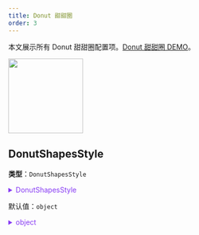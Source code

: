 ```yaml
---
title: Donut 甜甜圈
order: 3
---
```


本文展示所有 Donut 甜甜圈配置项。[Donut 甜甜圈 DEMO](/zh/examples/item/defaultNodes/#donut)。

<img src="https://mdn.alipayobjects.com/huamei_qa8qxu/afts/img/A*c5f5Q7XuOWoAAAAAAAAAAAAADmJ7AQ/original" width=150 />

## DonutShapesStyle

**类型**：`DonutShapesStyle`

<details>

<summary style="color: #873bf4; cursor: pointer">DonutShapesStyle</summary>

```typescript
type DonutShapesStyle = CircleStyleProps & {
  /**
   * 甜甜圈的内径
   */
  innerRadius?: number;
  /**
   * 甜甜圈配置
   */
  donuts: Round[];
};
```

其中，相关的图形配置参考 [Circle 图形样式](../shape/CircleStyleProps.zh.md)。

</details>

默认值：`object`

<details>

<summary style="color: #873bf4; cursor: pointer">object</summary>

```json
{
  "innerRadius": 0.5,
  "donuts": [],
}
```

**类型**：`Round`

<details>

<summary style="color: #873bf4; cursor: pointer">Round</summary>

```typescript
type Round = {
  /**
   * <zh/> 数值，用于计算比例
   * 
   * <en/> Numerical value used to calculate the scale.
   */
  value?: number;
  /**
   * <zh/> 颜色
   * 
   * <en/> Color.
   */
  color?: string;
  /**
   * <zh/> 其他圆弧(path)样式配置
   * 
   * <en/> Other arc style configurations.
   */
  [key: string]: any;
};
```
